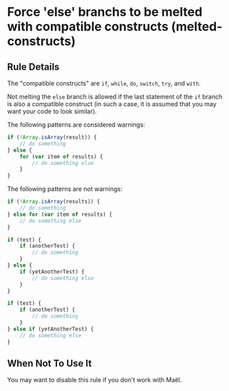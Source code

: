 # Force 'else' branchs to be melted with compatible constructs (melted-constructs)

## Rule Details

The "compatible constructs" are `if`, `while`, `do`, `switch`, `try`, and `with`.

Not melting the `else` branch is allowed if the last statement of the `if` branch is also a compatible construct (in such a case, it is assumed that you may want your code to look similar).

The following patterns are considered warnings:

```js
if (!Array.isArray(result)) {
    // do something
} else {
    for (var item of results) {
        // do something else
    }
}
```

The following patterns are not warnings:

```js
if (!Array.isArray(results)) {
    // do something
} else for (var item of results) {
    // do something else
}

if (test) {
    if (anotherTest) {
        // do something
    }
} else {
    if (yetAnotherTest) {
        // do something else
    }
}

if (test) {
    if (anotherTest) {
        // do something
    }
} else if (yetAnotherTest) {
    // do something else
}
```

## When Not To Use It

You may want to disable this rule if you don't work with Maël.
